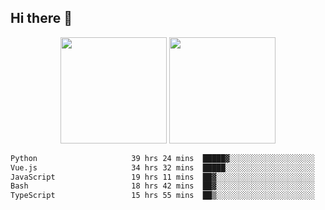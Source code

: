 ## Hi there 👋
<div align="center">
<span>  </span>
<img height="170px" src="https://github-readme-stats.vercel.app/api?username=bigQY&show_icons=true&count_private==true&v=3" /><span>        </span><img height="170px" src="https://github-readme-stats.vercel.app/api/top-langs/?username=bigQY&layout=compact&langs_count=8&v=3" />
<span>  </span>
</div>
<div align="center">

<!--START_SECTION:waka-->

```txt
Python                     39 hrs 24 mins  █████▓░░░░░░░░░░░░░░░░░░░   22.51 %
Vue.js                     34 hrs 32 mins  █████░░░░░░░░░░░░░░░░░░░░   19.73 %
JavaScript                 19 hrs 11 mins  ██▓░░░░░░░░░░░░░░░░░░░░░░   10.96 %
Bash                       18 hrs 42 mins  ██▓░░░░░░░░░░░░░░░░░░░░░░   10.69 %
TypeScript                 15 hrs 55 mins  ██▒░░░░░░░░░░░░░░░░░░░░░░   09.09 %
```

<!--END_SECTION:waka-->
</div>
